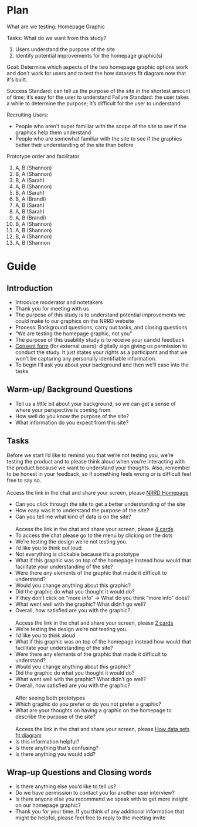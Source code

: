 # Plan
What are we testing: Homepage Graphic

Tasks: What do we want from this study?
1. Users understand the purpose of the site
1. Identify potential improvements for the homepage graphic(s)

Goal: Determine which aspects of the two homepage graphic options work and don't work for users and to test the how datasets fit diagram now that it's built.

Success Standard: can tell us the purpose of the site in the shortest amount of time; it’s easy for the user to understand
Failure Standard: the user takes a while to determine the purpose; it’s difficult for the user to understand

Recruiting Users:
  * People who aren't super familiar with the scope of the site to see if the graphics help them understand
  * People who are somewhat familiar with the site to see if the graphics better their understanding of the site than before

Prototype order and facilitator
1.	A, B (Shannon)
2.	B, A (Shannon)
3.	B, A  (Sarah)
4.	A, B (Shannon)
5.	B, A (Sarah)
6.	B, A (Brandi)
7.	A, B (Sarah)
8.	A, B (Sarah)
9.	A, B (Brandi)
10.	B, A (Shannon)
11.	A, B (Shannon)
12.	B, A (Shannon)
13.	A, B (Shannon

# Guide
## Introduction

  * Introduce moderator and notetakers
  * Thank you for meeting with us
  * The purpose of this study is to understand potential improvements we could make to our graphics on the NRRD website
  * Process: Background questions, carry out tasks, and closing questions
  * “We are testing the homepage graphic, not you”
  * The purpose of this usability study is to receive your candid feedback
  * [Consent form](https://forms.office.com/Pages/ResponsePage.aspx?id=urWTBhhLe02TQfMvQApUlE9F1z2Bp09BtvG20Q-ttkpUOTFXNFJENDEwQVQ1Q1ROMVlWOTRaUEo1TyQlQCN0PWcu) (for external users): digitally sign giving us permission to conduct the study. It just states your rights as a participant and that we won't be capturing any personally identifiable information. 
  * To begin I’ll ask you about your background and then we’ll ease into the tasks

## Warm-up/ Background Questions

  * Tell us a little bit about your background, so we can get a sense of where your perspective is coming from.
  * How well do you know the purpose of the site?
  * What information do you expect from this site?

## Tasks

Before we start I’d like to remind you that we’re not testing you, we’re testing the product and to please think aloud when you’re interacting with the product because we want to understand your thoughts. Also, remember to be honest in your feedback, so if something feels wrong or is difficult feel free to say so.
<br><br>
Access the link in the chat and share your screen, please [NRRD Homepage](https://revenuedata.doi.gov/)
  * Can you click through the site to get a better understanding of the site
  * How easy was it to understand the purpose of the site?
  * Can you tell me what kind of data is on the site?
<br><br>
Access the link in the chat and share your screen, please [4 cards](https://xd.adobe.com/view/e98f0e29-a5b6-4bd4-8135-150a24b23e9a-bcdc/?fullscreen&hints=off)
  * To access the chat please go to the menu by clicking on the dots
  * We’re testing the design we’re not testing you. 
  * I’d like you to think out loud
  * Not everything is clickable because it’s a prototype
  * What if this graphic was on top of the homepage instead how would that facilitate your understanding of the site?
  * Were there any elements of the graphic that made it difficult to understand?
  * Would you change anything about this graphic?
  * Did the graphic do what you thought it would do?
  * If they don’t click on “more info” → What do you think “more info” does?
  * What went well with the graphic? What didn’t go well?
  * Overall, how satisfied are you with the graphic?
<br><br>
Access the link in the chat and share your screen, please [2 cards](https://xd.adobe.com/view/85be3415-1b1c-4475-b309-5f30b85b007c-d0ed/?fullscreen&hints=off)
  * We’re testing the design we’re not testing you. 
  * I’d like you to think aloud
  * What if this graphic was on top of the homepage instead how would that facilitate your understanding of the site?
  * Were there any elements of the graphic that made it difficult to understand?
  * Would you change anything about this graphic?
  * Did the graphic do what you thought it would do?
  * What went well with the graphic? What didn’t go well?
  * Overall, how satisfied are you with the graphic?
<br><br>
After seeing both prototypes
  * Which graphic do you prefer or do you not prefer a graphic?
  * What are your thoughts on having a graphic on the homepage to describe the purpose of the site?
<br><br>
Access the link in the chat and share your screen, please [How data sets fit diagram](https://revenuedata.doi.gov/how-revenue-works)
  * Is this information helpful? 
  * Is there anything that’s confusing? 
  * Is there anything you would add? 


## Wrap-up Questions and Closing words

  * Is there anything else you’d like to tell us?
  * Do we have permission to contact you for another user interview?
  * Is there anyone else you recommend we speak with to get more insight on our homepage graphic?
  * Thank you for your time. If you think of any additional information that might be helpful, please feel free to reply to the meeting invite 


